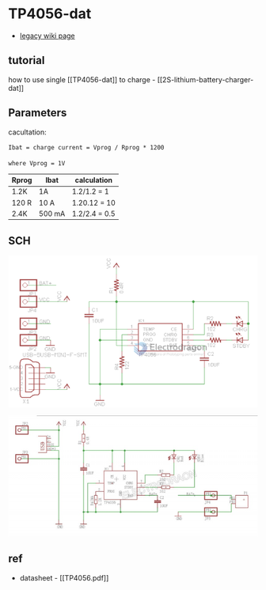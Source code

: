 
# TP4056-dat

- [legacy wiki page](https://w.electrodragon.com/w/TP4056)

## tutorial

how to use single [[TP4056-dat]] to charge - [[2S-lithium-battery-charger-dat]]

## Parameters 


cacultation: 

    Ibat = charge current = Vprog / Rprog * 1200

    where Vprog = 1V 


| Rprog | Ibat   | calculation   |
| ----- | ------ | ------------- |
| 1.2K  | 1A     | 1.2/1.2 = 1   |
| 120 R | 10 A   | 1.20.12 = 10  |
| 2.4K  | 500 mA | 1.2/2.4 = 0.5 |




## SCH 

![](2023-12-21-16-08-28.png)

![](2023-12-21-16-08-42.png)





## ref 

- datasheet - [[TP4056.pdf]]
